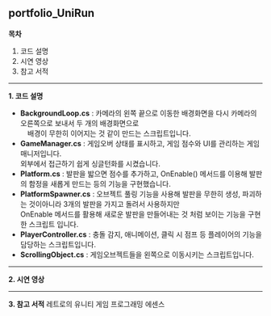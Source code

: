 ## portfolio_UniRun

**목차**
1. 코드 설명
2. 시연 영상
3. 참고 서적
---
**1. 코드 설명**
* **BackgroundLoop.cs** : 카메라의 왼쪽 끝으로 이동한 배경화면을 다시 카메라의 오른쪽으로 보내서 두 개의 배경화면으로 
                              배경이 무한히 이어지는 것 같이 만드는 스크립트입니다.
* **GameManager.cs** : 게임오버 상태를 표시하고, 게임 점수와 UI를 관리하는 게임 매니저입니다. 
                                                외부에서 접근하기 쉽게 싱글턴화를 시켰습니다.
* **Platform.cs** : 발판을 밟으면 점수를 추가하고, OnEnable() 메서드를 이용해 발판의 함정을 새롭게 만드는 등의 기능을 구현했습니다.
* **PlatformSpawner.cs** : 오브젝트 풀링 기능을 사용해 발판을 무한히 생성, 파괴하는 것이아니라 3개의 발판을 가지고 돌려서 사용하지만 
                   OnEnable 메서드를 활용해 새로운 발판을 만들어내는 것 처럼 보이는 기능을 구현한 스크립트 입니다.
* **PlayerController.cs** : 충돌 감지, 애니메이션, 클릭 시 점프 등 플레이어의 기능을 담당하는 스크립트입니다.
* **ScrollingObject.cs** : 게임오브젝트들을 왼쪽으로 이동시키는 스크립트입니다.
---
**2. 시연 영상**


---
**3. 참고 서적**
레트로의 유니티 게임 프로그래밍 에센스
